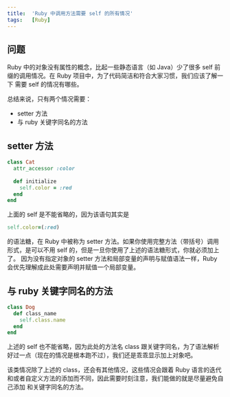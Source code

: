```yaml
---
title:  'Ruby 中调用方法需要 self 的所有情况'
tags:   [Ruby]
---
```


## 问题

Ruby 中的对象没有属性的概念，比起一些静态语言（如 Java）少了很多 self 前缀的调用情况。在 Ruby 项目中，为了代码简洁和符合大家习惯，我们应该了解一下
需要 self 的情况有哪些。

总结来说，只有两个情况需要：

* setter 方法
* 与 ruby 关键字同名的方法

## setter 方法

```ruby
class Cat
  attr_accessor :color
  
  def initialize
    self.color = :red
  end
end
```

上面的 self 是不能省略的，因为该语句其实是

```ruby
self.color=(:red)
```

的语法糖，在 Ruby 中被称为 setter 方法。如果你使用完整方法（带括号）调用形式，是可以不用 self 的，但是一旦你使用了上述的语法糖形式，你就必须加上了。
因为没有指定对象的 setter 方法和局部变量的声明与赋值语法一样，Ruby 会优先理解成此处需要声明并赋值一个局部变量。

## 与 ruby 关键字同名的方法

```ruby
class Dog
  def class_name
    self.class.name
  end
end
```

上述的 self 也不能省略，因为此处的方法名 class 跟关键字同名，为了语法解析好过一点（现在的情况是根本跑不过），我们还是乖乖显示加上对象吧。

该类情况除了上述的 class，还会有其他情况，这些情况会跟着 Ruby 语言的迭代和或者自定义方法的添加而不同，因此需要时刻注意，我们能做的就是尽量避免自己添加
和关键字同名的方法。
